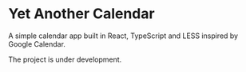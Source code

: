 # Yet Another Calendar

A simple calendar app built in React, TypeScript and LESS inspired by Google Calendar.

The project is under development.